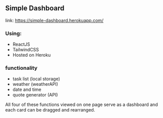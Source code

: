 ## Simple Dashboard
link: https://simple-dashboard.herokuapp.com/

### Using:
- ReactJS
- TailwindCSS
- Hosted on Heroku

### functionality
- task list (local storage)
- weather (weatherAPI)
- date and time
- quote generator (API)

All four of these functions viewed on one page serve as a dashboard and each card can be dragged and rearranged. 

